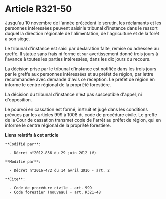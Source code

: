 # Article R321-50

Jusqu'au 10 novembre de l'année précédent le scrutin, les réclamants et les personnes intéressées peuvent saisir le tribunal
d'instance dans le ressort duquel la direction régionale de l'alimentation, de l'agriculture et de la forêt a son siège. 

Le tribunal d'instance est saisi par déclaration faite, remise ou adressée au greffe. Il statue sans frais ni forme et sur
avertissement donné trois jours à l'avance à toutes les parties intéressées, dans les dix jours du recours. 

La décision prise par le tribunal d'instance est notifiée dans les trois jours par le greffe aux personnes intéressées et au
préfet de région, par lettre recommandée avec demande d'avis de réception. Le préfet de région en informe le centre régional
de la propriété forestière. 

La décision du tribunal d'instance n'est pas susceptible d'appel, ni d'opposition. 

Le pourvoi en cassation est formé, instruit et jugé dans les conditions prévues par les articles 999 à 1008 du code de
procédure civile. Le greffe de la Cour de cassation transmet copie de l'arrêt au préfet de région, qui en informe le centre
régional de la propriété forestière.

**Liens relatifs à cet article**

	**Codifié par**:

	  - Décret n°2012-836 du 29 juin 2012 (V)

	**Modifié par**:

	  - Décret n°2016-472 du 14 avril 2016 - art. 2

	**Cite**:

	  - Code de procédure civile - art. 999
	  - Code forestier (nouveau) - art. R321-48
